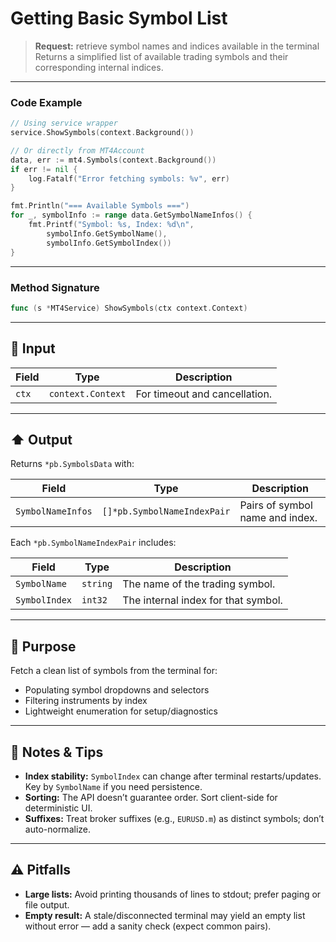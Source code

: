 # Getting Basic Symbol List

> **Request:** retrieve symbol names and indices available in the terminal
> Returns a simplified list of available trading symbols and their corresponding internal indices.

---

### Code Example

```go
// Using service wrapper
service.ShowSymbols(context.Background())

// Or directly from MT4Account
data, err := mt4.Symbols(context.Background())
if err != nil {
    log.Fatalf("Error fetching symbols: %v", err)
}

fmt.Println("=== Available Symbols ===")
for _, symbolInfo := range data.GetSymbolNameInfos() {
    fmt.Printf("Symbol: %s, Index: %d\n",
        symbolInfo.GetSymbolName(),
        symbolInfo.GetSymbolIndex())
}
```

---

### Method Signature

```go
func (s *MT4Service) ShowSymbols(ctx context.Context)
```

---

## 🔽 Input

| Field | Type              | Description                   |
| ----- | ----------------- | ----------------------------- |
| `ctx` | `context.Context` | For timeout and cancellation. |

---

## ⬆️ Output

Returns `*pb.SymbolsData` with:

| Field             | Type                        | Description                     |
| ----------------- | --------------------------- | ------------------------------- |
| `SymbolNameInfos` | `[]*pb.SymbolNameIndexPair` | Pairs of symbol name and index. |

Each `*pb.SymbolNameIndexPair` includes:

| Field         | Type     | Description                         |
| ------------- | -------- | ----------------------------------- |
| `SymbolName`  | `string` | The name of the trading symbol.     |
| `SymbolIndex` | `int32`  | The internal index for that symbol. |

---

## 🎯 Purpose

Fetch a clean list of symbols from the terminal for:

* Populating symbol dropdowns and selectors
* Filtering instruments by index
* Lightweight enumeration for setup/diagnostics

---

## 🧩 Notes & Tips

* **Index stability:** `SymbolIndex` can change after terminal restarts/updates. Key by `SymbolName` if you need persistence.
* **Sorting:** The API doesn’t guarantee order. Sort client-side for deterministic UI.
* **Suffixes:** Treat broker suffixes (e.g., `EURUSD.m`) as distinct symbols; don’t auto-normalize.

---

## ⚠️ Pitfalls

* **Large lists:** Avoid printing thousands of lines to stdout; prefer paging or file output.
* **Empty result:** A stale/disconnected terminal may yield an empty list without error — add a sanity check (expect common pairs).

